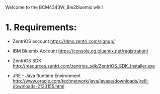 Welcome to the BCM4343W_Ble2bluemix wiki!

# 1.  Requirements:

* ZentriOS account
https://dms.zentri.com/signup/

* IBM Bluemix Account
https://console.ng.bluemix.net/registration/

* ZentriOS SDK
http://resources.zentri.com/zentrios_sdk/ZentriOS_SDK_Installer.exe

* JRE - Java Runtime Environment
http://www.oracle.com/technetwork/java/javase/downloads/jre8-downloads-2133155.html


